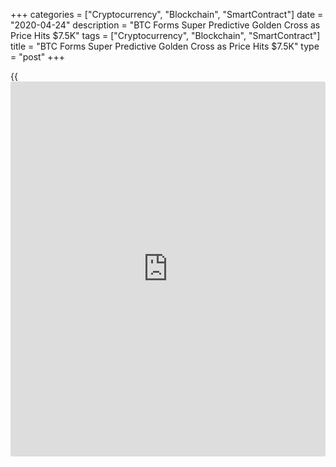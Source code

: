 +++
categories = ["Cryptocurrency", "Blockchain", "SmartContract"]
date = "2020-04-24"
description = "BTC Forms Super Predictive Golden Cross as Price Hits $7.5K"
tags = ["Cryptocurrency", "Blockchain", "SmartContract"]
title = "BTC Forms Super Predictive Golden Cross as Price Hits $7.5K"
type = "post"
+++

{{<iframe id="large-banner" src="https://www.bounty.group/#slide=13.0" width="100%" height="600" scrolling="no" style="border: 0px solid rgb(216, 221, 230); border-radius: 3px;">}}

At last, [bitcoin](https://www.letsplayfx.com/blog/forex-for-bitcoin/) was able to break above the price ceiling that was
keeping it from pursuing a more significant bull run. The benchmark
cryptocurrency jumped above $7,500 this Thursday in a surprising buying
action that pushed the prices up by $704 in just three hours. It topped
at $7,775 on Coinbase before correcting lower during the early Asian
trading session Friday.

[![BTC Forms Super Predictive Golden Cross as Price Hits $7.5K][1]][1]

The crypto has been able to navigate through the heavy resistance
labeled on the chart seen above. Nevertheless, the interim price rally
paused for a breather, indicating that traders are waiting for a bullish
continuation before they buy [bitcoin](https://www.letsplayfx.com/blog/forex-for-bitcoin/) at local tops. It may lead to a
sharp pullback to the downside.

As [bitcoin](https://www.letsplayfx.com/blog/forex-for-bitcoin/) aims to confirm an extended bull run, the cryptocurrency also
has painted a [historical](https://www.fintechee.com/services/historical-data-for-forex/)ly accurate and super predictive Golden Cross.
The bullish indicator is formed when an asset’s short-term moving
average closes above its long-term moving average. Bitcoin traders
typically watch 50-[daily](https://www.fintecher.org/2020/03/03/forex-trading-daily-strategy/) and 200-[daily](https://www.fintecher.org/2020/03/03/forex-trading-daily-strategy/) MA curves to confirm a Golden
Cross – or its opposite, the bearish Death Cross. But those metrics have
so far proven to be lagging.

[![BTC Forms Super Predictive Golden Cross as Price Hits $7.5K][2]][2]

The 20-50 MA combo instantly predicts [bitcoin](https://www.letsplayfx.com/blog/forex-for-bitcoin/)’s next potential moves. As
of Friday, the 20-[daily](https://www.fintecher.org/2020/03/03/forex-trading-daily-strategy/) EMA is above the 50-[daily](https://www.fintecher.org/2020/03/03/forex-trading-daily-strategy/) SMA, hinting that the
BTCUSD exchange rate is looking to head higher. A similar formation
earlier this year had pushed the pair up by more than 40 percent. On the
flip side, [bitcoin](https://www.letsplayfx.com/blog/forex-for-bitcoin/) is still trending higher inside a Rising Wedge
pattern, as confirmed by two converging trendlines. The cryptocurrency
could continue rising until it reaches the shape’s apex. After that, it
could fall by as much as the height of the Wedge, leading it below the
$5,000 level.

_Source:[FXPro][3]_

   1. /files/downloads/7/2/e/72e66dc6ba5a615a465546fab1188ff1_d9014a537fa5a56da7354501cfcd1f89.png
   2. /files/downloads/6/6/5/6653af1ff8bada975a6d7c0aa68f1570_4a6a80a7b530016a659e2ee8eec42556.png
   3. /geturl/index/562ca9a85bd6bfced37dc76972ee07bbc5f3c9e9/
